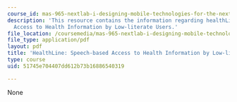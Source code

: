 ```yaml
---
course_id: mas-965-nextlab-i-designing-mobile-technologies-for-the-next-billion-users-fall-2008
description: 'This resource contains the information regarding healthLine: Speech-based
  Access to Health Information by Low-literate Users.'
file_location: /coursemedia/mas-965-nextlab-i-designing-mobile-technologies-for-the-next-billion-users-fall-2008/51745e704407dd612b73b16886540319_MITMAS_965F08_Lec14_pc.pdf
file_type: application/pdf
layout: pdf
title: 'HealthLine: Speech-based Access to Health Information by Low-literate Users'
type: course
uid: 51745e704407dd612b73b16886540319

---
```

None